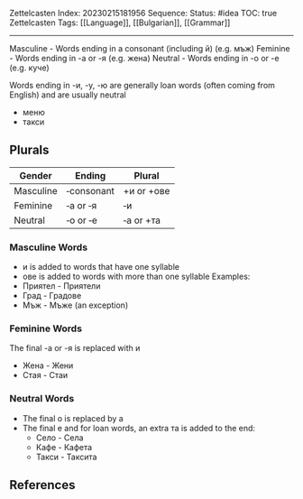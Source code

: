 Zettelcasten Index: 20230215181956
Sequence:
Status: #idea 
TOC: true
Zettelcasten Tags:  [[Language]], [[Bulgarian]], [[Grammar]]

---

Masculine - Words ending in a consonant (including й) (e.g. мъж)
Feminine - Words ending in -а or -я (e.g. жена)
Neutral - Words ending in -о or -е (e.g. куче)

Words ending in -и, -у, -ю are generally loan words (often coming from English) and are usually neutral
- меню
- такси

## Plurals
| Gender    | Ending     | Plural     |
|-----------|------------|------------|
| Masculine | ‑consonant | +и or +ове |
| Feminine  | ‑а or ‑я   | ‑и         |
| Neutral   | ‑о or ‑е   | ‑a or +та  |

### Masculine Words
- и is added to words that have one syllable
- ове is added to words with more than one syllable
Examples:
- Приятел - Приятели
- Град - Градове
- Мъж - Мъже (an exception)

### Feminine Words
The final -а or -я is replaced with и
- Жена - Жени
- Стая - Стаи

### Neutral Words
- The final о is replaced by а
- The final e and for loan words, an extra та is added to the end:
	- Село - Села
	- Кафе - Кафета
	- Такси - Таксита

## References
